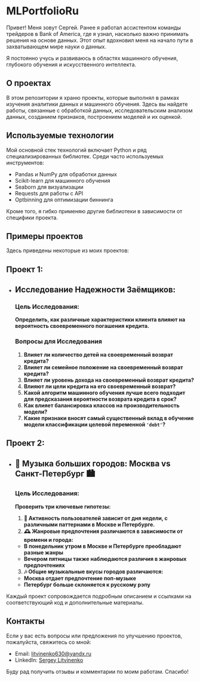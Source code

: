 # MLPortfolioRu

Привет! Меня зовут Сергей. Ранее я работал ассистентом команды трейдеров в Bank of America, где я узнал, насколько важно принимать решения на основе данных. Этот опыт вдохновил меня на начало пути в захватывающем мире науки о данных.

Я постоянно учусь и развиваюсь в областях машинного обучения, глубокого обучения и искусственного интеллекта.

## О проектах

В этом репозитории я храню проекты, которые выполнял в рамках изучения аналитики данных и машинного обучения. Здесь вы найдете работы, связанные с обработкой данных, исследовательским анализом данных, созданием признаков, построением моделей и их оценкой.

## Используемые технологии

Мой основной стек технологий включает Python и ряд специализированных библиотек. Среди часто используемых инструментов:

- Pandas и NumPy для обработки данных
- Scikit-learn для машинного обучения
- Seaborn для визуализации
- Requests для работы с API
- Optbinning для оптимизации биннинга

Кроме того, я гибко применяю другие библиотеки в зависимости от специфики проекта.

## Примеры проектов

Здесь приведены некоторые из моих проектов:

## Проект 1:
- ## **Исследование Надежности Заёмщиков**:

  ### **Цель Исследования:**
  
  **Определить, как различные характеристики клиента влияют на вероятность своевременного погашения кредита.**
  
  ### **Вопросы для Исследования**
  
  1. **Влияет ли количество детей на своевременный возврат кредита?**
  2. **Влияет ли семейное положение на своевременный возврат кредита?**
  3. **Влияет ли уровень дохода на своевременный возврат кредита?**
  4. **Влияют ли цели кредита на его своевременный возврат?**
  5. **Какой алгоритм машинного обучения лучше всего подходит для предсказания вероятности возврата кредита в срок?**
  6. **Как влияет балансировка классов на производительность модели?**
  7. **Какие признаки вносят самый существенный вклад в обучение модели классификации целевой переменной `'debt'`?**


## Проект 2:
- ## **🎵 Музыка больших городов: Москва vs Санкт-Петербург 🏙️**

  ### **Цель Исследования:**

  **Проверить три ключевые гипотезы:**

  1. **📅 Активность пользователей зависит от дня недели, с различными паттернами в Москве и Петербурге.**
  2. **🕰️ Жанровые предпочтения различаются в зависимости от времени и города:**
    - **В понедельник утром в Москве и Петербурге преобладают разные жанры**
    - **Вечером пятницы также наблюдаются различия в жанровых предпочтениях**
  3. **🎶 Общие музыкальные вкусы городов различаются:**
    - **Москва отдает предпочтение поп-музыке**
    - **Петербург больше склоняется к русскому рэпу**

Каждый проект сопровождается подробным описанием и ссылками на соответствующий код и дополнительные материалы.


## Контакты

Если у вас есть вопросы или предложения по улучшению проектов, пожалуйста, свяжитесь со мной:
- Email: litvinenko630@yandx.ru
- LinkedIn: [Sergey Litvinenko](linkedin.com/in/sergey-litvinenko-42451695)

Буду рад получить отзывы и комментарии по моим работам. Спасибо!
